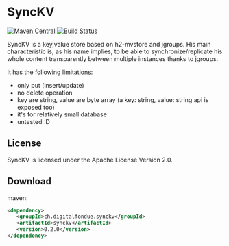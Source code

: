 SyncKV
======


[![Maven Central](https://img.shields.io/maven-central/v/ch.digitalfondue.synckv/synckv.svg)](http://search.maven.org/#search%7Cga%7C1%7Ca%3A%22synckv%22)
[![Build Status](https://travis-ci.org/digitalfondue/synckv.svg?branch=master)](https://travis-ci.org/digitalfondue/synckv)

SyncKV is a key,value store based on h2-mvstore and jgroups.
His main characteristic is, as his name implies, to be able to 
synchronize/replicate his whole content transparently between multiple 
instances thanks to jgroups.

It has the following limitations:

 - only put (insert/update)
 - no delete operation
 - key are string, value are byte array (a key: string, value: string api is exposed too)
 - it's for relatively small database
 - untested :D
 
 License
 -------
 
 SyncKV is licensed under the Apache License Version 2.0.
 
 Download
 --------
 
 maven:
 
 ```xml
 <dependency>
    <groupId>ch.digitalfondue.synckv</groupId>
    <artifactId>synckv</artifactId>
    <version>0.2.0</version>
</dependency>
 ```